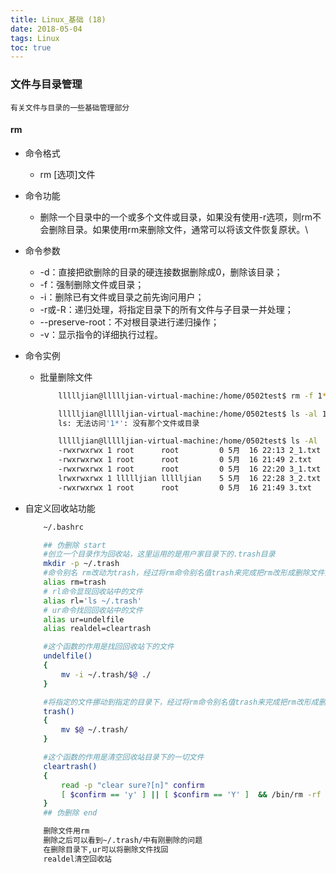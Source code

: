 ```yaml
---
title: Linux_基础 (18)
date: 2018-05-04
tags: Linux
toc: true
---
```


### 文件与目录管理
    有关文件与目录的一些基础管理部分

<!-- more -->

#### rm
- 命令格式
    * rm [选项]文件
- 命令功能
    * 删除一个目录中的一个或多个文件或目录，如果没有使用-r选项，则rm不会删除目录。如果使用rm来删除文件，通常可以将该文件恢复原状。\
- 命令参数
	* -d：直接把欲删除的目录的硬连接数据删除成0，删除该目录；
	* -f：强制删除文件或目录；
	* -i：删除已有文件或目录之前先询问用户；
	* -r或-R：递归处理，将指定目录下的所有文件与子目录一并处理；
	* --preserve-root：不对根目录进行递归操作；
	* -v：显示指令的详细执行过程。

- 命令实例
    * 批量删除文件
        ```bash
            llllljian@llllljian-virtual-machine:/home/0502test$ rm -f 1*

            llllljian@llllljian-virtual-machine:/home/0502test$ ls -al 1*
            ls: 无法访问'1*': 没有那个文件或目录

            llllljian@llllljian-virtual-machine:/home/0502test$ ls -Al
            -rwxrwxrwx 1 root      root         0 5月  16 22:13 2_1.txt
            -rwxrwxrwx 1 root      root         0 5月  16 21:49 2.txt
            -rwxrwxrwx 1 root      root         0 5月  16 22:20 3_1.txt
            lrwxrwxrwx 1 llllljian llllljian    5 5月  16 22:28 3_2.txt -> 3.txt
            -rwxrwxrwx 1 root      root         0 5月  16 21:49 3.txt
        ```
- 自定义回收站功能
    ```bash
        ~/.bashrc

        ## 伪删除 start
        #创立一个目录作为回收站，这里运用的是用户家目录下的.trash目录
        mkdir -p ~/.trash
        #命令别名 rm改动为trash，经过将rm命令别名值trash来完成把rm改形成删除文件至回收站
        alias rm=trash
        # rl命令显现回收站中的文件
        alias rl='ls ~/.trash'
        # ur命令找回回收站中的文件
        alias ur=undelfile
        alias realdel=cleartrash

        #这个函数的作用是找回回收站下的文件
        undelfile()
        {
            mv -i ~/.trash/$@ ./
        }

        #将指定的文件挪动到指定的目录下，经过将rm命令别名值trash来完成把rm改形成删除文件至回收站
        trash()
        {
            mv $@ ~/.trash/
        }

        #这个函数的作用是清空回收站目录下的一切文件
        cleartrash()
        {
            read -p "clear sure?[n]" confirm
            [ $confirm == 'y' ] || [ $confirm == 'Y' ]  && /bin/rm -rf ~/.trash/*
        }
        ## 伪删除 end

        删除文件用rm
        删除之后可以看到~/.trash/中有刚删除的问题
        在删除目录下,ur可以将删除文件找回
        realdel清空回收站
    ```

